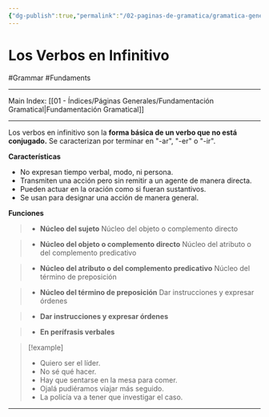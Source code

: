 ```yaml
---
{"dg-publish":true,"permalink":"/02-paginas-de-gramatica/gramatica-general/los-verbos-en-infinitivo/"}
---
```


# Los Verbos en Infinitivo
#Grammar #Fundaments 
___
Main Index: [[01 - Índices/Páginas Generales/Fundamentación Gramatical\|Fundamentación Gramatical]]
___
Los verbos en infinitivo son la **forma básica de un verbo que no está conjugado.**
Se caracterizan por terminar en "-ar", "-er" o "-ir".

**Características**
- No expresan tiempo verbal, modo, ni persona.
- Transmiten una acción pero sin remitir a un agente de manera directa.
- Pueden actuar en la oración como si fueran sustantivos.
- Se usan para designar una acción de manera general.

**Funciones**

>- **Núcleo del sujeto**
Núcleo del objeto o complemento directo

>- **Núcleo del objeto o complemento directo**
Núcleo del atributo o del complemento predicativo

>- **Núcleo del atributo o del complemento predicativo**
Núcleo del término de preposición

>- **Núcleo del término de preposición**
Dar instrucciones y expresar órdenes

>- **Dar instrucciones y expresar órdenes**

>- **En perífrasis verbales**


> [!example] 
> - Quiero ser el líder.
> - No sé qué hacer.
> - Hay que sentarse en la mesa para comer.
> - Ojalá pudiéramos viajar más seguido.
> - La policía va a tener que investigar el caso.


___
